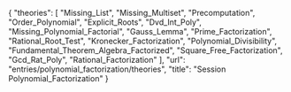 {
    "theories": [
        "Missing_List",
        "Missing_Multiset",
        "Precomputation",
        "Order_Polynomial",
        "Explicit_Roots",
        "Dvd_Int_Poly",
        "Missing_Polynomial_Factorial",
        "Gauss_Lemma",
        "Prime_Factorization",
        "Rational_Root_Test",
        "Kronecker_Factorization",
        "Polynomial_Divisibility",
        "Fundamental_Theorem_Algebra_Factorized",
        "Square_Free_Factorization",
        "Gcd_Rat_Poly",
        "Rational_Factorization"
    ],
    "url": "entries/polynomial_factorization/theories",
    "title": "Session Polynomial_Factorization"
}